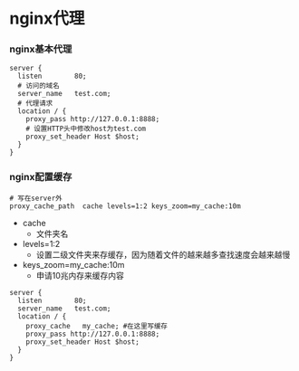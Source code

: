 # nginx代理

### nginx基本代理
```
server {
  listen        80;
  # 访问的域名
  server_name   test.com;
  # 代理请求
  location / {
    proxy_pass http://127.0.0.1:8888;
    # 设置HTTP头中修改host为test.com
    proxy_set_header Host $host;
  }
}
```

### nginx配置缓存
```
# 写在server外
proxy_cache_path  cache levels=1:2 keys_zoom=my_cache:10m
```
 - cache
   - 文件夹名
 - levels=1:2
   - 设置二级文件夹来存缓存，因为随着文件的越来越多查找速度会越来越慢
 - keys_zoom=my_cache:10m
   - 申请10兆内存来缓存内容

```
server {
  listen        80;
  server_name   test.com;
  location / {
    proxy_cache   my_cache; #在这里写缓存
    proxy_pass http://127.0.0.1:8888;
    proxy_set_header Host $host;
  }
}
```